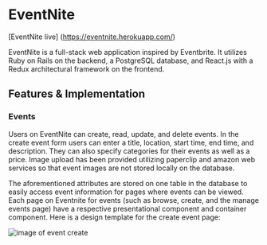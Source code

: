 # EventNite

[EventNite live] (https://eventnite.herokuapp.com/)

EventNite is a full-stack web application inspired by Eventbrite.  It utilizes Ruby on Rails on the backend, a PostgreSQL database, and React.js with a Redux architectural framework on the frontend.  

## Features & Implementation

### Events

  Users on EventNite can create, read, update, and delete events.  In the create event form users can
enter a title, location, start time, end time, and description.  They can also specify categories
for their events as well as a price.  Image upload has been provided utilizing paperclip and amazon
web services so that event images are not stored locally on the database.

  The aforementioned attributes are stored on one table in the database to easily access event
information for pages where events can be viewed.  Each page on Eventnite for events (such as browse,
create, and the manage events page) have a respective presentational component and container component.
Here is a design template for the create event page:


![image of event create](https://github.com/semaurer/EventNite/blob/master/docs/wireframes/EventCreate.png)
